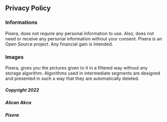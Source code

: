 ## Privacy Policy 

### Informations

Pixera, does not require any personal information to use. Also, does not need or receive any personal information without your consent. Pixera is an Open Source project. Any financial gain is intended.

### Images

Pixera, gives you the pictures given to it in a filtered way without any storage algorithm. Algorithms used in intermediate segments are designed and presented in such a way that they are automatically deleted.

##### Copyright 2022
##### Alican Akca 
##### Pixera

